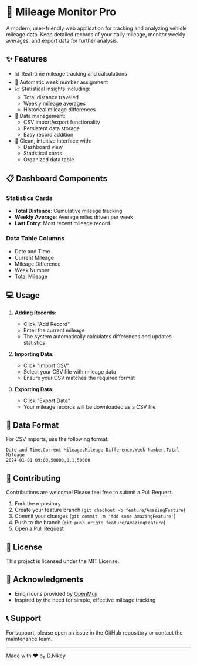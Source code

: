 # 🚗 Mileage Monitor Pro

A modern, user-friendly web application for tracking and analyzing vehicle mileage data. Keep detailed records of your daily mileage, monitor weekly averages, and export data for further analysis.

## ✨ Features

- 📊 Real-time mileage tracking and calculations
- 📅 Automatic week number assignment
- 📈 Statistical insights including:
  - Total distance traveled
  - Weekly mileage averages
  - Historical mileage differences
- 💾 Data management:
  - CSV import/export functionality
  - Persistent data storage
  - Easy record addition
- 🎨 Clean, intuitive interface with:
  - Dashboard view
  - Statistical cards
  - Organized data table

## 📋 Dashboard Components

### Statistics Cards
- **Total Distance**: Cumulative mileage tracking
- **Weekly Average**: Average miles driven per week
- **Last Entry**: Most recent mileage record

### Data Table Columns
- Date and Time
- Current Mileage
- Mileage Difference
- Week Number
- Total Mileage

## 💻 Usage

1. **Adding Records**:
   - Click "Add Record"
   - Enter the current mileage
   - The system automatically calculates differences and updates statistics

2. **Importing Data**:
   - Click "Import CSV"
   - Select your CSV file with mileage data
   - Ensure your CSV matches the required format

3. **Exporting Data**:
   - Click "Export Data"
   - Your mileage records will be downloaded as a CSV file

## 📄 Data Format

For CSV imports, use the following format:

```csv
Date and Time,Current Mileage,Mileage Difference,Week Number,Total Mileage
2024-01-01 09:00,50000,0,1,50000
```

## 🤝 Contributing

Contributions are welcome! Please feel free to submit a Pull Request.

1. Fork the repository
2. Create your feature branch (`git checkout -b feature/AmazingFeature`)
3. Commit your changes (`git commit -m 'Add some AmazingFeature'`)
4. Push to the branch (`git push origin feature/AmazingFeature`)
5. Open a Pull Request

## 📝 License

This project is licensed under the MIT License.

## 🙏 Acknowledgments

- Emoji icons provided by [OpenMoji](https://openmoji.org/)
- Inspired by the need for simple, effective mileage tracking

## 📞 Support

For support, please open an issue in the GitHub repository or contact the maintenance team.

---

Made with ❤️ by D.Nikey
